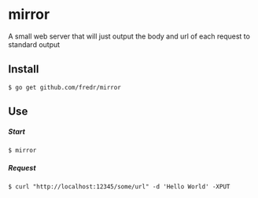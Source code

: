 # mirror
A small web server that will just output the body and url of each request to standard output

## Install
`$ go get github.com/fredr/mirror`

## Use
##### Start
`$ mirror`
##### Request
`$ curl "http://localhost:12345/some/url" -d 'Hello World' -XPUT`
